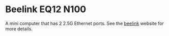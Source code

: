 # Beelink EQ12 N100

A mini computer that has 2 2.5G Ethernet ports. See the [beelink](../700) website for more details.

[beelink]: https://www.bee-link.com/collections/mini-pc/products/eq12-n100
